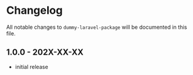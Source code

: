 # Changelog

All notable changes to `dummy-laravel-package` will be documented in this file.

## 1.0.0 - 202X-XX-XX

- initial release
